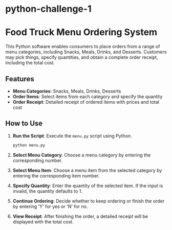 # python-challenge-1
# Food Truck Menu Ordering System
This Python software enables consumers to place orders from a range of menu categories, including Snacks, Meals, Drinks, and Desserts. Customers may pick things, specify quantities, and obtain a complete order receipt, including the total cost.

## Features

- **Menu Categories**: Snacks, Meals, Drinks, Desserts
- **Order Items**: Select items from each category and specify the quantity
- **Order Receipt**: Detailed receipt of ordered items with prices and total cost

## How to Use

1. **Run the Script**: Execute the `menu.py` script using Python.
    ```bash
    python menu.py
    ```

2. **Select Menu Category**: Choose a menu category by entering the corresponding number.

3. **Select Menu Item**: Choose a menu item from the selected category by entering the corresponding item number.

4. **Specify Quantity**: Enter the quantity of the selected item. If the input is invalid, the quantity defaults to 1.

5. **Continue Ordering**: Decide whether to keep ordering or finish the order by entering 'Y' for yes or 'N' for no.

6. **View Receipt**: After finishing the order, a detailed receipt will be displayed with the total cost.
